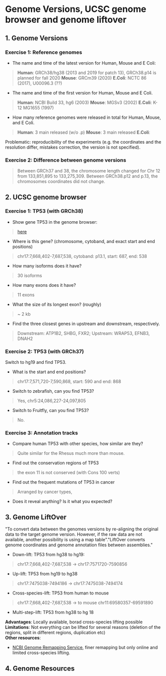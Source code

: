 # Genome Versions, UCSC genome browser and genome liftover 

## 1. Genome Versions 

### Exercise 1: Reference genomes 

* The name and time of the latest version for Human, Mouse and E Coli: 
> **Human**: GRCh38/hg38 (2013 and 2019 for patch 13), GRCh38.p14 is planned for fall 2020 
> **Mouse**: GRCm39 (2020) 
> **E.Coli**: NCTC 86 (2017), U00096.3 (??)

* The name and time of the first version for Human, Mouse and E Coli.
> **Human**: NCBI Build 33, hg6 (2003)
> **Mouse**: MGSv3 (2002)
> **E.Coli**: K-12 MG1655 (1997) 

* How many reference genomes were released in total for Human, Mouse, and E Coli.
> **Human**: 3 main released (w/o .p)
> **Mouse**: 3 main released 
> **E.Coli**: 

Problematic: reproducibility of the experiments (e.g. the coordinates and the resolution differ, mistakes correction, the version is not specified). 

### Exercise 2: Difference between genome versions 
> Between GRCh37 and 38, the chromosome length changed for Chr 12 from 133,851,895 to 133,275,309. Between GRCh38.p12 and p.13, the chromosomes coordinates did not change. 

## 2. UCSC genome browser 

### Exercise 1: TP53 (with GRCh38)
* Show gene TP53 in the genome browser: 
> [here](https://genome.ucsc.edu/cgi-bin/hgTracks?db=hg38&lastVirtModeType=default&lastVirtModeExtraState=&virtModeType=default&virtMode=0&nonVirtPosition=&position=chr17%3A7668402%2D7687538&hgsid=904782393_o5uzV5yuWQgt4vS7tAC4wKFm95Ov)
* Where is this gene? (chromosome, cytoband, and exact start and end positions)
> chr17:7,668,402-7,687,538, cytoband: p13.1, start: 687, end: 538
*  How many isoforms does it have?
> 30 isoforms 
* How many exons does it have?
> 11 exons 
* What the size of its longest exon? (roughly)
> ~ 2 kb
* Find the three closest genes in upstream and downstream, respectively.
> Downstream: ATP1B2, SHBG, FXR2; Upstream: WRAP53, EFNB3, DNAH2

### Exercise 2: TP53 (with GRCh37)
Switch to hg19 and find TP53.
* What is the start and end positions?
> chr17:7,571,720-7,590,868, start: 590 and end: 868
* Switch to zebrafish, can you find TP53?
> Yes, chr5:24,086,227-24,097,805
* Switch to Fruitfly, can you find TP53?
> No. 

### Exercise 3: Annotation tracks 
* Compare human TP53 with other species, how similar are they?
> Quite similar for the Rhesus much more than mouse. 
* Find out the conservation regions of TP53
> the exon 11 is not conserved (with Cons 100 verts)
* Find out the frequent mutations of TP53 in cancer
> Arranged by cancer types, 
* Does it reveal anything? Is it what you expected?
> 

## 3. Genome LiftOver 
"To convert data between the genomes versions by re-aligning the original data to the target genome version. However, if the raw data are not available, another possibility is using a map table"."LiftOver converts genome coordinates and genome annotation files between assemblies."
* Down-lift: TP53 from hg38 to hg19:
> chr17:7,668,402-7,687,538 -> chr17:7571720-7590856
* Up-lift: TP53 from hg19 to hg38
> chr17:7475038-7494186 -> chr17:7475038-7494174
* Cross-species-lift: TP53 from human to mouse 
> chr17:7,668,402-7,687,538 -> to mouse chr11:69580357-69591890
* Multi-step-lift: TP53 from hg38 to hg 18
>

**Advantages**: Locally available, borad cross-species lifting possible \
**Limitations**: Not everything can be lifted for several reasons (deletion of the regions, split in different regions, duplication etc) \
**Other resources**: 
* [NCBI Genome Remapping Service](https://www.ncbi.nlm.nih.gov/genome/tools/remap), finer remapping but only online and limited cross-species lifting. 


## 4. Genome Resources










